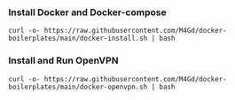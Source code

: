 ### Install Docker and Docker-compose
```
curl -o- https://raw.githubusercontent.com/M4Gd/docker-boilerplates/main/docker-install.sh | bash
```

### Install and Run OpenVPN
```
curl -o- https://raw.githubusercontent.com/M4Gd/docker-boilerplates/main/docker-openvpn.sh | bash
```
